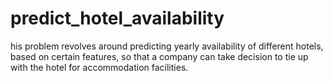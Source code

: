 # predict_hotel_availability
 his problem revolves around predicting yearly availability of different hotels, based on certain features, so that a company can take decision to tie up with the hotel for accommodation facilities. 
